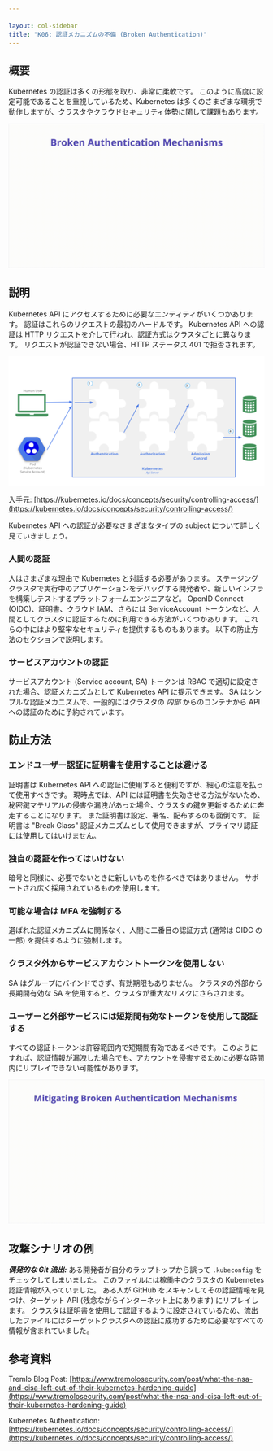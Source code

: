 ```yaml
---

layout: col-sidebar
title: "K06: 認証メカニズムの不備 (Broken Authentication)"
---
```


## 概要

Kubernetes の認証は多くの形態を取り、非常に柔軟です。
このように高度に設定可能であることを重視しているため、Kubernetes は多くのさまざまな環境で動作しますが、クラスタやクラウドセキュリティ体勢に関して課題もあります。



![Broken Authentication - Illustration](../../../assets/images/K06-2022.gif)

## 説明

Kubernetes API にアクセスするために必要なエンティティがいくつかあります。
認証はこれらのリクエストの最初のハードルです。
Kubernetes API への認証は HTTP リクエストを介して行われ、認証方式はクラスタごとに異なります。
リクエストが認証できない場合、HTTP ステータス 401 で拒否されます。

![Kubernetes Authentication](../../../assets/images/kubernetes-auth.png)

入手元:
[https://kubernetes.io/docs/concepts/security/controlling-access/](https://kubernetes.io/docs/concepts/security/controlling-access/)

Kubernetes API への認証が必要なさまざまなタイプの subject について詳しく見ていきましょう。


### 人間の認証

人はさまざまな理由で Kubernetes と対話する必要があります。
ステージングクラスタで実行中のアプリケーションをデバッグする開発者や、新しいインフラを構築しテストするプラットフォームエンジニアなど。
OpenID Connect (OIDC)、証明書、クラウド IAM、さらには ServiceAccount トークンなど、人間としてクラスタに認証するために利用できる方法がいくつかあります。
これらの中にはより堅牢なセキュリティを提供するものもあります。
以下の防止方法のセクションで説明します。

### サービスアカウントの認証

サービスアカウント (Service account, SA) トークンは RBAC で適切に設定された場合、認証メカニズムとして Kubernetes API に提示できます。
SA はシンプルな認証メカニズムで、一般的にはクラスタの *内部* からのコンテナから API への認証のために予約されています。





## 防止方法

### エンドユーザー認証に証明書を使用することは避ける

証明書は Kubernetes API への認証に使用すると便利ですが、細心の注意を払って使用すべきです。
現時点では、API には証明書を失効させる方法がないため、秘密鍵マテリアルの侵害や漏洩があった場合、クラスタの鍵を更新するために奔走することになります。
また証明書は設定、署名、配布するのも面倒です。
証明書は "Break Glass" 認証メカニズムとして使用できますが、プライマリ認証には使用してはいけません。



### 独自の認証を作ってはいけない

暗号と同様に、必要でないときに新しいものを作るべきではありません。
サポートされ広く採用されているものを使用します。

### 可能な場合は MFA を強制する

選ばれた認証メカニズムに関係なく、人間に二番目の認証方式 (通常は OIDC の一部) を提供するように強制します。


### クラスタ外からサービスアカウントトークンを使用しない

SA はグループにバインドできず、有効期限もありません。
クラスタの外部から長期間有効な SA を使用すると、クラスタが重大なリスクにさらされます。

### ユーザーと外部サービスには短期間有効なトークンを使用して認証する

すべての認証トークンは許容範囲内で短期間有効であるべきです。
このようにすれば、認証情報が漏洩した場合でも、アカウントを侵害するために必要な時間内にリプレイできない可能性があります。


![Broken Authentication - Mitigations](../../../assets/images/K06-2022-mitigation.gif)


## 攻撃シナリオの例

***偶発的な Git 流出:*** ある開発者が自分のラップトップから誤って `.kubeconfig` をチェックしてしまいました。
このファイルには稼働中のクラスタの Kubernetes 認証情報が入っていました。
ある人が GitHub をスキャンしてその認証情報を見つけ、ターゲット API (残念ながらインターネット上にあります) にリプレイします。
クラスタは証明書を使用して認証するように設定されているため、流出したファイルにはターゲットクラスタへの認証に成功するために必要なすべての情報が含まれていました。




## 参考資料

Tremlo Blog Post:
[https://www.tremolosecurity.com/post/what-the-nsa-and-cisa-left-out-of-their-kubernetes-hardening-guide](https://www.tremolosecurity.com/post/what-the-nsa-and-cisa-left-out-of-their-kubernetes-hardening-guide)

Kubernetes Authentication:
[https://kubernetes.io/docs/concepts/security/controlling-access/](https://kubernetes.io/docs/concepts/security/controlling-access/)
